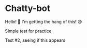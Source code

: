 # Chatty-bot
Hello! :wave: I'm getting the hang of this! :sweat_smile: 

Simple test for practice

Test #2, seeing if this appears
